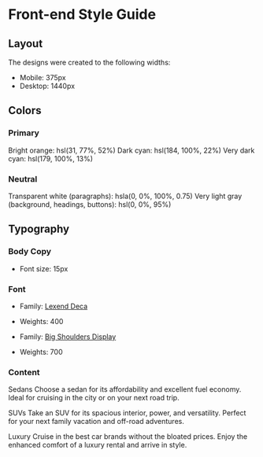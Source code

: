 # Front-end Style Guide

## Layout

The designs were created to the following widths:

- Mobile: 375px
- Desktop: 1440px

## Colors

### Primary

Bright orange: hsl(31, 77%, 52%)
Dark cyan: hsl(184, 100%, 22%)
Very dark cyan: hsl(179, 100%, 13%)

### Neutral

Transparent white (paragraphs): hsla(0, 0%, 100%, 0.75)
Very light gray (background, headings, buttons): hsl(0, 0%, 95%)

## Typography

### Body Copy

- Font size: 15px

### Font

- Family: [Lexend Deca](https://fonts.google.com/specimen/Lexend+Deca)
- Weights: 400

- Family: [Big Shoulders Display](https://fonts.google.com/specimen/Big+Shoulders+Display)
- Weights: 700


### Content
 Sedans
  Choose a sedan for its affordability and excellent fuel economy. Ideal for cruising in the city 
  or on your next road trip.

  SUVs
  Take an SUV for its spacious interior, power, and versatility. Perfect for your next family vacation 
  and off-road adventures.

  Luxury
  Cruise in the best car brands without the bloated prices. Enjoy the enhanced comfort of a luxury 
  rental and arrive in style.
